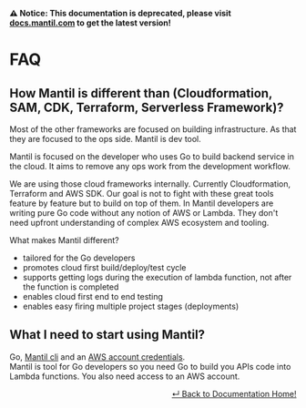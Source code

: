 **⚠️ Notice: This documentation is deprecated, please visit [docs.mantil.com](https://docs.mantil.com) to get the latest version!**

# FAQ

## How Mantil is different than (Cloudformation, SAM, CDK, Terraform, Serverless Framework)?

Most of the other frameworks are focused on building infrastructure. As that they are focused to the ops side. Mantil is dev tool.

Mantil is focused on the developer who uses Go to build backend service in the cloud. It aims to remove any ops work from the development workflow.

We are using those cloud frameworks internally. Currently Cloudformation, Terraform and AWS SDK. Our goal is not to fight with these great tools feature by feature but to build on top of them. In Mantil developers are writing pure Go code without any notion of AWS or Lambda. They don't need upfront understanding of complex AWS ecosystem and tooling.  

What makes Mantil different?
 * tailored for the Go developers
 * promotes cloud first build/deploy/test cycle
 * supports getting logs during the execution of lambda function, not after the function is completed
 * enables cloud first end to end testing
 * enables easy firing multiple project stages (deployments)

## What I need to start using Mantil?
Go, [Mantil cli](cli_install.md) and an [AWS account credentials](https://github.com/mantil-io/mantil/blob/master/docs/aws_install.md#aws-credentials).  
Mantil is tool for Go developers so you need Go to build you APIs code into Lambda functions. You also need access to an AWS account. 


<p align="right"> <a href="https://github.com/mantil-io/mantil/tree/master/docs#mantil-documentation">↵ Back to Documentation Home!</a></p>


<!--
+* usporedba s drugim alatima

+* Postoji li lokalna razvojna okolina - ne
+* Moram li imati svoj AWS account - da
+* Moram li imati prava na AWS-u - da, ali samo za install fazu, nakon toga vise ne treba, u buducim verzijama nece morati imati nikakva AWS prava napomenuti to
+* Koliko ce me kostatiti to na AWS-u - ma nista,
+* Sto moram imati na svom racunalu - mantil cli i Go, sve ostalo je u cloudu

* Sto ce Mantil kreirati na mom AWS accountu - popis za node, za project, objasniti naming, tagging
* Kako da znam koji su resursi kreirani od strane Mantila - objasniti naming, tagging
* Kako da znam sto se dogadja u mojoj lambda funkciji - invoke pokazuje logove
* Mogu li imati vise deploymenta jednog projekta

* Postoji li Visual Studio Code Mantil plugin
* Podrzava li Mantil Step Functions?

* The one about AWS Console - use it for exploring, use other repeatable tool for modifiying

* In what AWS Regions is Mantil supported?
-->

